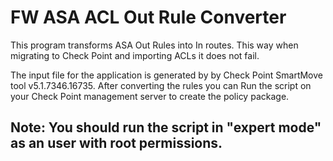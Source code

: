 # FW ASA ACL Out Rule Converter

This program transforms ASA Out Rules into In routes. This way when migrating to Check Point and importing ACLs it does not fail.

The input file for the application is generated by by Check Point SmartMove tool v5.1.7346.16735. After converting the rules you can Run the script on your Check Point management server to create the policy package.

## Note: You should run the script in "expert mode" as an user with root permissions.


